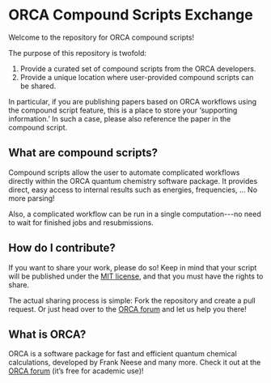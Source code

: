 # ORCA Compound Scripts Exchange

Welcome to the repository for ORCA compound scripts!

The purpose of this repository is twofold:

1. Provide a curated set of compound scripts from the ORCA developers.
2. Provide a unique location where user-provided compound scripts can be shared.

In particular, if you are publishing papers based on ORCA workflows using the compound script feature, this is a place to store your ‘supporting information.’ In such a case, please also reference the paper in the compound script.


## What are compound scripts?

Compound scripts allow the user to automate complicated workflows directly within the ORCA quantum chemistry software package. It provides direct, easy access to internal results such as energies, frequencies, … No more parsing!

Also, a complicated workflow can be run in a single computation---no need to wait for finished jobs and resubmissions.


## How do I contribute?

If you want to share your work, please do so! Keep in mind that your script will be published under the [MIT license](LICENSE), and that you must have the rights to share.

The actual sharing process is simple: Fork the repository and create a pull request. Or just head over to the [ORCA forum][1] and let us help you there!


## What is ORCA?

ORCA is a software package for fast and efficient quantum chemical calculations, developed by Frank Neese and many more. Check it out at the [ORCA forum][1] (it’s free for academic use)!

[1]: https://orcaforum.kofo.mpg.de
